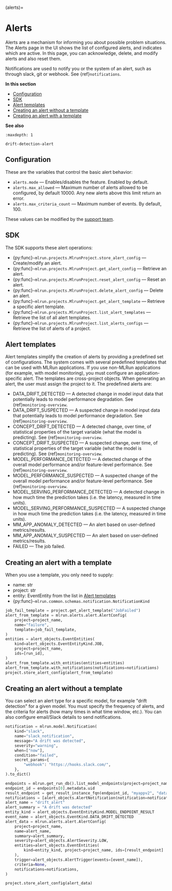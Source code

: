 (alerts)=
# Alerts 

Alerts are a mechanism for informing you about possible problem situations. The Alerts page in the UI shows the 
list of configured alerts, and indicates which are active. In this page, you can acknowledge, 
delete, and modify alerts and also reset them. 

Notifications are used to notify you or the system of an alert, such as through slack, git or webhook. See {ref}`notifications`.

**In this section**
- [Configuration](#configuration)
- [SDK](#sdk)
- [Alert templates](#alert-templates)
- [Creating an alert without a template](#creating-an-alert-with-a-template)
- [Creating an alert with a template](#creating-an-alert-without-a-template)

**See also**
```{toctree}
:maxdepth: 1

drift-detection-alert
```

## Configuration
These are the variables that control the basic alert behavior: 

- `alerts.mode` &mdash; Enables/disables the feature. Enabled by default.
- `alerts.max_allowed` &mdash; Maximum number of alerts allowed to be configured, by default 10000. Any new alerts above this limit return an error.
- `alerts.max_criteria_count` &mdash; Maximum number of events. By default, 100.

These values can be modified by the [support team](mailto:support@iguazio.com).

## SDK

The SDK supports these alert operations:

- {py:func}`~mlrun.projects.MlrunProject.store_alert_config` &mdash; Create/modify an alert.
- {py:func}`~mlrun.projects.MlrunProject.get_alert_config` &mdash;  Retrieve an alert.
- {py:func}`~mlrun.projects.MlrunProject.reset_alert_config` &mdash; Reset an alert.
- {py:func}`~mlrun.projects.MlrunProject.delete_alert_config` &mdash; Delete an alert.
- {py:func}`~mlrun.projects.MlrunProject.get_alert_template` &mdash; Retrieve a specific alert template.
- {py:func}`~mlrun.projects.MlrunProject.list_alert_templates` &mdash; Retrieve the list of all alert templates.
- {py:func}`~mlrun.projects.MlrunProject.list_alerts_configs` &mdash; Retrieve the list of alerts of a project.

## Alert templates
Alert templates simplify the creation of alerts by providing a predefined set of configurations. The system comes with several 
predefined templates that can be used with MLRun applications. 
If you use non-MLRun applications (for example, with model monitoring), you must configure an application-specific alert. 
The templates are cross-project objects. When generating an alert, the user must assign the project to it. The predefined alerts are:
- DATA_DRIFT_DETECTED &mdash; A detected change in model input data that potentially leads to model performance degradation. See {ref}`monitoring-overview`.
- DATA_DRIFT_SUSPECTED &mdash; A suspected change in model input data that potentially leads to model performance degradation. See {ref}`monitoring-overview`.
- CONCEPT_DRIFT_DETECTED &mdash; A detected change, over time, of  statistical properties of the target variable (what the model is predicting). See {ref}`monitoring-overview`.
- CONCEPT_DRIFT_SUSPECTED &mdash; A suspected change, over time, of  statistical properties of the target variable (what the model is predicting). See {ref}`monitoring-overview`.
- MODEL_PERFORMANCE_DETECTED &mdash; A detected change of the overall model performance and/or feature-level performance. See {ref}`monitoring-overview`.
- MODEL_PERFORMANCE_SUSPECTED &mdash; A suspected change of the overall model performance and/or feature-level performance. See {ref}`monitoring-overview`.
- MODEL_SERVING_PERFORMANCE_DETECTED &mdash; A detected change in how much time the prediction takes (i.e. the latency, measured in time units).
- MODEL_SERVING_PERFORMANCE_SUSPECTED &mdash; A suspected change in how much time the prediction takes (i.e. the latency, measured in time units).
- MM_APP_ANOMALY_DETECTED &mdash; An alert based on user-defined metrics/results.
- MM_APP_ANOMALY_SUSPECTED &mdash; An alert based on user-defined metrics/results.
- FAILED &mdash; The job failed.


## Creating an alert with a template

When you use a template, you only need to supply:
- name: str
- project: str
- entity: EventEntity from the list in [Alert templates](#alert-templates)
- {py:func}`~mlrun.common.schemas.notification.NotificationKind`

```python
job_fail_template = project.get_alert_template("JobFailed")
alert_from_template = mlrun.alerts.alert.AlertConfig(
    project=project_name,
    name="failure",
    template=job_fail_template,
)
entities = alert_objects.EventEntities(
    kind=alert_objects.EventEntityKind.JOB,
    project=project_name,
    ids=[run_id],
)
alert_from_template.with_entities(entities=entities)
alert_from_template.with_notifications(notifications=notifications)
project.store_alert_config(alert_from_template)
```

## Creating an alert without a template
You can select an alert type for a specific model, for example "drift detection" for a given model. You must specify 
the frequency of alerts, and the criteria for alerts (how many times in what time window, etc.). 
You can also configure email/Slack details to send notifications.

```python
notification = mlrun.model.Notification(
    kind="slack",
    name="slack_notification",
    message="A drift was detected",
    severity="warning",
    when=["now"],
    condition="failed",
    secret_params={
        "webhook": "https://hooks.slack.com/",
    },
).to_dict()

endpoints = mlrun.get_run_db().list_model_endpoints(project=project_name)
endpoint_id = endpoints[0].metadata.uid
result_endpoint = get_result_instance_fqn(endpoint_id, "myappv2", "data_drift_test")
notifications = [alert_objects.AlertNotification(notification=notification)]
alert_name = "drift_alert"
alert_summary = "A drift was detected"
entity_kind = alert_objects.EventEntityKind.MODEL_ENDPOINT_RESULT
event_name = alert_objects.EventKind.DATA_DRIFT_DETECTED
alert_data = mlrun.alerts.alert.AlertConfig(
    project=project_name,
    name=alert_name,
    summary=alert_summary,
    severity=alert_objects.AlertSeverity.LOW,
    entities=alert_objects.EventEntities(
        kind=entity_kind, project=project_name, ids=[result_endpoint]
    ),
    trigger=alert_objects.AlertTrigger(events=[event_name]),
    criteria=None,
    notifications=notifications,
)

project.store_alert_config(alert_data)
```